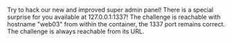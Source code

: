 Try to hack our new and improved super admin panel! There is a special surprise for you available at 127.0.0.1:1337!
The challenge is reachable with hostname "web03" from within the container, the 1337 port remains correct. The challenge is always reachable from its URL.
